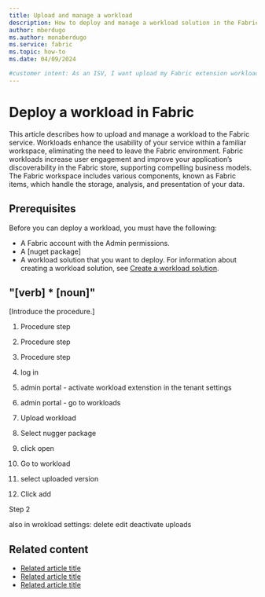 ```yaml
---
title: Upload and manage a workload
description: How to deploy and manage a workload solution in the Fabric service to improve performance and user engagement.
author: mberdugo
ms.author: monaberdugo
ms.service: fabric
ms.topic: how-to
ms.date: 04/09/2024

#customer intent: As an ISV, I want upload my Fabric extension workload in order to integrating my app into the Fabric framework.
---
```


# Deploy a workload in Fabric

This article describes how to upload and manage a workload to the Fabric service. Workloads enhance the usability of your service within a familiar workspace, eliminating the need to leave the Fabric environment. Fabric workloads increase user engagement and improve your application’s discoverability in the Fabric store, supporting compelling business models. The Fabric workspace includes various components, known as Fabric items, which handle the storage, analysis, and presentation of your data.

## Prerequisites

Before you can deploy a workload, you must have the following:

* A Fabric account with the Admin permissions.
* A [nuget package]
* A workload solution that you want to deploy. For information about creating a workload solution, see [Create a workload solution](create-workload.md).

## "[verb] * [noun]"

[Introduce the procedure.]

1. Procedure step
1. Procedure step
1. Procedure step

1. log in
1. admin portal - activate workload extenstion in the tenant settings
1. admin portal - go to workloads
1. Upload workload
1. Select nugger package
1. click open
1. Go to workload
1. select uploaded version
1. Click add

Step 2

also in wrokload settings:
 delete
 edit
 deactivate
 uploads 

<!-- Required: Steps to complete the task - H2

In one or more H2 sections, organize procedures. A section
contains a major grouping of steps that help the user complete
a task.

Begin each section with a brief explanation for context, and
provide an ordered list of steps to complete the procedure.

If it applies, provide sections that describe alternative tasks or
procedures.

-->

## Related content

* [Related article title](link.md)
* [Related article title](link.md)
* [Related article title](link.md)
